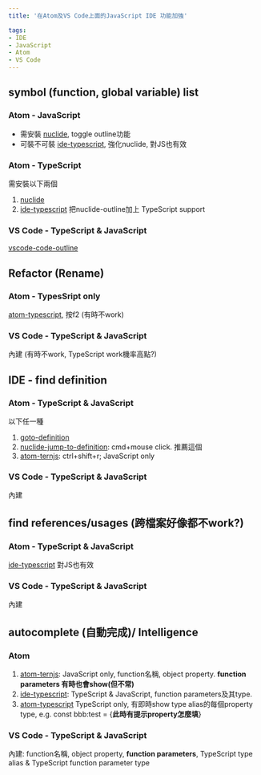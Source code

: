 ```yaml
---
title: '在Atom及VS Code上面的JavaScript IDE 功能加強'

tags:
- IDE
- JavaScript
- Atom
- VS Code
---
```


## symbol (function, global variable) list

### Atom - JavaScript
- 需安裝 [nuclide](https://atom.io/packages/nuclide), toggle outline功能
- 可裝不可裝 [ide-typescript](https://github.com/atom/ide-typescript), 強化nuclide, 對JS也有效

### Atom - TypeScript
需安裝以下兩個
1. [nuclide](https://atom.io/packages/nuclide)
2. [ide-typescript](https://github.com/atom/ide-typescript) 把nuclide-outline加上 TypeScript support

### VS Code - TypeScript & JavaScript
[vscode-code-outline](https://marketplace.visualstudio.com/items?itemName=patrys.vscode-code-outline)

## Refactor (Rename)

### Atom - TypesSript only
[atom-typescript](https://atom.io/packages/atom-typescript), 按f2 (有時不work)

### VS Code - TypeScript & JavaScript
內建 (有時不work, TypeScript work機率高點?)

## IDE - find definition

### Atom - TypeScript & JavaScript
以下任一種
1. [goto-definition](https://atom.io/packages/goto-definition)
2. [nuclide-jump-to-definition](https://nuclide.io/docs/languages/flow/#features__jump-to-definition):
cmd+mouse click. 推薦這個
3. [atom-ternjs](https://atom.io/packages/atom-ternjs): ctrl+shift+r; JavaScript only

### VS Code - TypeScript & JavaScript
內建

## find references/usages (跨檔案好像都不work?)

### Atom - TypeScript & JavaScript
[ide-typescript](https://github.com/atom/ide-typescript) 對JS也有效

### VS Code - TypeScript & JavaScript
內建

## autocomplete (自動完成)/ Intelligence

### Atom
1. [atom-ternjs](https://atom.io/packages/atom-ternjs): JavaScript only, function名稱, object property. **function parameters 有時也會show(但不常)**
2. [ide-typescript](https://github.com/atom/ide-typescript): TypeScript & JavaScript, function parameters及其type.
3. [atom-typescript](https://atom.io/packages/atom-typescript) TypeScript only, 有即時show type alias的每個property type, e.g. const bbb:test = {**此時有提示property怎麼填**}

### VS Code - TypeScript & JavaScript
內建: function名稱, object property, **function parameters**, TypeScript type alias & TypeScript function parameter type
